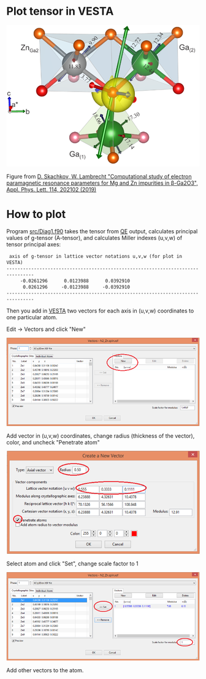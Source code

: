 # Plot tensor in VESTA

![GitHub_Logo](https://github.com/Dmitry-Skachkov/g-tensor/blob/main/Zn_Ga2_small_A.png)

Figure from [D. Skachkov, W. Lambrecht "Computational study of electron paramagnetic resonance parameters for Mg and Zn impurities in β-Ga2O3", Appl. Phys. Lett. 114, 202102 (2019)](https://doi.org/10.1063/1.5099396)


# How to plot

Program [src/Diag1.f90](https://github.com/Dmitry-Skachkov/g-tensor/blob/main/src/Diag1.f90) takes the tensor from [QE](https://www.quantum-espresso.org/) output, calculates principal values of g-tensor (A-tensor), and calculates Miller indexes (u,v,w) of tensor principal axes:
```
 axis of g-tensor in lattice vector notations u,v,w (for plot in VESTA)
--------------------------------------------------------------------------------
     -0.0261296      0.0123988      0.0392910
      0.0261296     -0.0123988     -0.0392910
--------------------------------------------------------------------------------
```
Then you add in [VESTA](https://jp-minerals.org/vesta/en/) two vectors for each axis in (u,v,w) coordinates to one particular atom. 


Edit -> Vectors and click "New"  

![GitHub_Logo](https://github.com/Dmitry-Skachkov/g-tensor/blob/main/1.png)

   
    
Add vector in (u,v,w) coordinates, change radius (thickness of the vector), color, and uncheck "Penetrate atom"   

![GitHib_Logo](https://github.com/Dmitry-Skachkov/g-tensor/blob/main/2.png)
    
   
   
Select atom and click "Set", change scale factor to 1  
  
![GitHub_Logo](https://github.com/Dmitry-Skachkov/g-tensor/blob/main/3.png)
    
    
    
Add other vectors to the atom.
